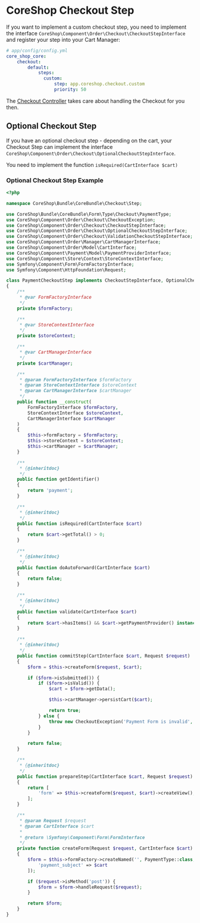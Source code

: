 # CoreShop Checkout Step

If you want to implement a custom checkout step, you need to implement the interface ```CoreShop\Component\Order\Checkout\CheckoutStepInterface```
and register your step into your Cart Manager:

```yaml
# app/config/config.yml
core_shop_core:
    checkout:
        default:
            steps:
              custom:
                  step: app.coreshop.checkout.custom
                  priority: 50
```

The [Checkout Controller](https://github.com/coreshop/CoreShop/blob/master/src/CoreShop/Bundle/FrontendBundle/Controller/CheckoutController.php#L44) takes care about handling
the Checkout for you then.

## Optional Checkout Step

If you have an optional checkout step - depending on the cart, your Checkout Step can implement the interface ```CoreShop\Component\Order\Checkout\OptionalCheckoutStepInterface```.

You need to implement the function ```isRequired(CartInterface $cart)```

### Optional Checkout Step Example

```php
<?php

namespace CoreShop\Bundle\CoreBundle\Checkout\Step;

use CoreShop\Bundle\CoreBundle\Form\Type\Checkout\PaymentType;
use CoreShop\Component\Order\Checkout\CheckoutException;
use CoreShop\Component\Order\Checkout\CheckoutStepInterface;
use CoreShop\Component\Order\Checkout\OptionalCheckoutStepInterface;
use CoreShop\Component\Order\Checkout\ValidationCheckoutStepInterface;
use CoreShop\Component\Order\Manager\CartManagerInterface;
use CoreShop\Component\Order\Model\CartInterface;
use CoreShop\Component\Payment\Model\PaymentProviderInterface;
use CoreShop\Component\Store\Context\StoreContextInterface;
use Symfony\Component\Form\FormFactoryInterface;
use Symfony\Component\HttpFoundation\Request;

class PaymentCheckoutStep implements CheckoutStepInterface, OptionalCheckoutStepInterface, ValidationCheckoutStepInterface
{
    /**
     * @var FormFactoryInterface
     */
    private $formFactory;

    /**
     * @var StoreContextInterface
     */
    private $storeContext;

    /**
     * @var CartManagerInterface
     */
    private $cartManager;

    /**
     * @param FormFactoryInterface $formFactory
     * @param StoreContextInterface $storeContext
     * @param CartManagerInterface $cartManager
     */
    public function __construct(
        FormFactoryInterface $formFactory,
        StoreContextInterface $storeContext,
        CartManagerInterface $cartManager
    )
    {
        $this->formFactory = $formFactory;
        $this->storeContext = $storeContext;
        $this->cartManager = $cartManager;
    }

    /**
     * {@inheritdoc}
     */
    public function getIdentifier()
    {
        return 'payment';
    }

    /**
     * {@inheritdoc}
     */
    public function isRequired(CartInterface $cart)
    {
        return $cart->getTotal() > 0;
    }

    /**
     * {@inheritdoc}
     */
    public function doAutoForward(CartInterface $cart)
    {
        return false;
    }

    /**
     * {@inheritdoc}
     */
    public function validate(CartInterface $cart)
    {
        return $cart->hasItems() && $cart->getPaymentProvider() instanceof PaymentProviderInterface;
    }

    /**
     * {@inheritdoc}
     */
    public function commitStep(CartInterface $cart, Request $request)
    {
        $form = $this->createForm($request, $cart);

        if ($form->isSubmitted()) {
            if ($form->isValid()) {
                $cart = $form->getData();

                $this->cartManager->persistCart($cart);

                return true;
            } else {
                throw new CheckoutException('Payment Form is invalid', 'coreshop.ui.error.coreshop_checkout_payment_form_invalid');
            }
        }

        return false;
    }

    /**
     * {@inheritdoc}
     */
    public function prepareStep(CartInterface $cart, Request $request)
    {
        return [
            'form' => $this->createForm($request, $cart)->createView(),
        ];
    }

    /**
     * @param Request $request
     * @param CartInterface $cart
     *
     * @return \Symfony\Component\Form\FormInterface
     */
    private function createForm(Request $request, CartInterface $cart)
    {
        $form = $this->formFactory->createNamed('', PaymentType::class, $cart, [
            'payment_subject' => $cart
        ]);

        if ($request->isMethod('post')) {
            $form = $form->handleRequest($request);
        }

        return $form;
    }
}

```